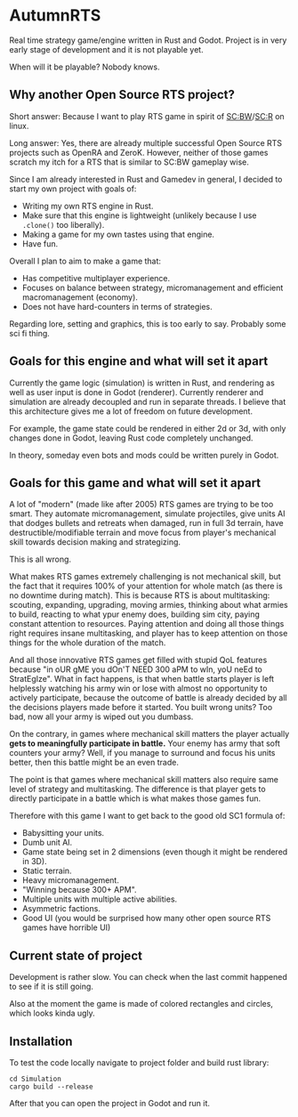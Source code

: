 # AutumnRTS

Real time strategy game/engine written in Rust and Godot. Project is in very early stage of development and it is not playable yet. 

When will it be playable? Nobody knows.

## Why another Open Source RTS project?

Short answer: Because I want to play RTS game in spirit of [SC:BW](https://en.m.wikipedia.org/wiki/StarCraft:_Brood_War)/[SC:R](https://en.m.wikipedia.org/wiki/StarCraft:_Remastered) on linux.

Long answer: Yes, there are already multiple successful Open Source RTS projects such as OpenRA and ZeroK. However, neither of those games scratch my itch for a RTS that is similar to SC:BW gameplay wise. 

Since I am already interested in Rust and Gamedev in general, I decided to start my own project with goals of:

- Writing my own RTS engine in Rust.
- Make sure that this engine is lightweight (unlikely because I use `.clone()` too liberally).
- Making a game for my own tastes using that engine.
- Have fun.

Overall I plan to aim to make a game that:

- Has competitive multiplayer experience.
- Focuses on balance between strategy, micromanagement and efficient macromanagement (economy).
- Does not have hard-counters in terms of strategies.

Regarding lore, setting and graphics, this is too early to say. Probably some sci fi thing.

## Goals for this engine and what will set it apart

Currently the game logic (simulation) is written in Rust, and rendering as well as user input is done in Godot (renderer). Currently renderer and simulation are already decoupled and run in separate threads. I believe that this architecture gives me a lot of freedom on future development.

For example, the game state could be rendered in either 2d or 3d, with only changes done in Godot, leaving Rust code completely unchanged. 

In theory, someday even bots and mods could be written purely in Godot.

## Goals for this game and what will set it apart

A lot of "modern" (made like after 2005) RTS games are trying to be too smart. They automate micromanagement, simulate projectiles, give units AI that dodges bullets and retreats when damaged, run in full 3d terrain, have destructible/modifiable terrain and move focus from player's mechanical skill towards decision making and strategizing. 

This is all wrong.

What makes RTS games extremely challenging is not mechanical skill, but the fact that it requires 100% of your attention for whole match (as there is no downtime during match). This is because RTS is about multitasking: scouting, expanding, upgrading, moving armies, thinking about what armies to build, reacting to what ypur enemy does, building sim city, paying constant attention to resources. Paying attention and doing all those things right requires insane multitasking, and player has to keep attention on those things for the whole duration of the match. 

And all those innovative RTS games get filled with stupid QoL features because "in oUR gME you dOn'T NEED 300 aPM to wIn, yoU neEd to StratEgIze". What in fact happens, is that when battle starts player is left helplessly watching his army win or lose with almost no opportunity to actively participate, because the outcome of battle is already decided by all the decisions players made before it started. You built wrong units? Too bad, now all your army is wiped out you dumbass.

On the contrary, in games where mechanical skill matters the player actually **gets to meaningfully participate in battle.** Your enemy has army that soft counters your army? Well, if you manage to surround and focus his units better, then this battle might be an even trade.

The point is that games where mechanical skill matters also require same level of strategy and multitasking. The difference is that player gets to directly participate in a battle which is what makes those games fun.

Therefore with this game I want to get back to the good old SC1 formula of:

- Babysitting your units.
- Dumb unit AI.
- Game state being set in 2 dimensions (even though it might be rendered in 3D).
- Static terrain.
- Heavy micromanagement. 
- "Winning because 300+ APM".
- Multiple units with multiple active abilities.
- Asymmetric factions. 
- Good UI (you would be surprised how many other open source RTS games have horrible UI)


## Current state of project

Development is rather slow. You can check when the last commit happened to see if it is still going.  

Also at the moment the game is made of colored rectangles and circles, which looks kinda ugly.

## Installation

To test the code locally navigate to project folder and build rust library:

	cd Simulation
	cargo build --release

After that you can open the project in Godot and run it.
